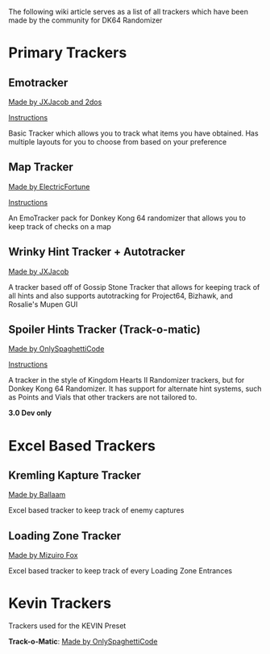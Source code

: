 The following wiki article serves as a list of all trackers which have been made by the community for DK64 Randomizer

# Primary Trackers

## Emotracker
[Made by JXJacob and 2dos](https://github.com/2dos/bananatracker/archive/refs/heads/master.zip)

[Instructions](https://github.com/2dos/bananatracker)

Basic Tracker which allows you to track what items you have obtained. Has multiple layouts for you to choose from based on your preference

## Map Tracker
[Made by ElectricFortune](https://github.com/Electric-Fortune/bananatracker)

[Instructions](https://github.com/Electric-Fortune/bananatracker#map-tracker-usage)

An EmoTracker pack for Donkey Kong 64 randomizer that allows you to keep track of checks on a map

## Wrinky Hint Tracker + Autotracker
[Made by JXJacob](https://github.com/jxjacob/GSTHD/releases/latest)

A tracker based off of Gossip Stone Tracker that allows for keeping track of all hints and also supports autotracking for Project64, Bizhawk, and Rosalie's Mupen GUI

## Spoiler Hints Tracker (Track-o-matic)
[Made by OnlySpaghettiCode](https://github.com/Brian0255/Track-O-Matic/releases)

[Instructions](https://github.com/Brian0255/Track-O-Matic#track-o-matic)

A tracker in the style of Kingdom Hearts II Randomizer trackers, but for Donkey Kong 64 Randomizer. It has support for alternate hint systems, such as Points and Vials that other trackers are not tailored to.

**3.0 Dev only**

# Excel Based Trackers

## Kremling Kapture Tracker
[Made by Ballaam](https://docs.google.com/spreadsheets/d/1nTZYi36dFaTB1XCgB7dJJffMsaKz-wOFmP5nDo8l3Uo/edit#gid=0)

Excel based tracker to keep track of enemy captures

## Loading Zone Tracker
[Made by Mizuiro Fox](https://docs.google.com/spreadsheets/d/14jxaHbj4fIvNZPtOnT-L6Iyx7FCIXQwnadlmgUFtdU0/edit?usp=sharing)

Excel based tracker to keep track of every Loading Zone Entrances

# Kevin Trackers

Trackers used for the KEVIN Preset

**Track-o-Matic**: [Made by OnlySpaghettiCode](https://github.com/Brian0255/Track-O-Matic/releases/tag/1.3.8)